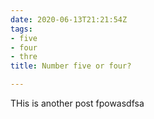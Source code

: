 ```yaml
---
date: 2020-06-13T21:21:54Z
tags:
- five
- four
- thre
title: Number five or four?

---
```

THis is another post fpowasdfsa